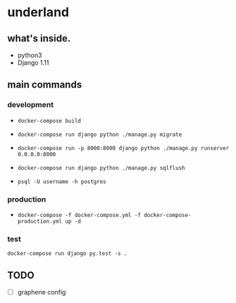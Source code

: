 # underland

## what's inside.
* python3
* Django 1.11

## main commands

### development
* `docker-compose build`
* `docker-compose run django python ./manage.py migrate`
* `docker-compose run -p 8000:8000 django python ./manage.py runserver 0.0.0.0:8000`

* `docker-compose run django python ./manage.py sqlflush`
* `psql -U username -h postgres`

### production
* `docker-compose -f docker-compose.yml -f docker-compose-production.yml up -d`

### test
`docker-compose run django py.test -s .`

## TODO
* [  ] graphene config
